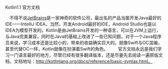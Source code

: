 
Kotlin1.1 官方文档

　不得不说[JetBrains](https://www.jetbrains.com/)是一家神奇的软件公司，最出名的产品当属开发Java最好的IDE——IntelliJ IDEA，当然，开发Android最好的IDE，Android Studio也是以IDEA为模型开发的。Kotlin是由JetBrains开发的一种语言，可以在JVM上运行，与Java完美兼容，同时在Java的基础上改进了一些已知问题。对于一个Java程序员来说，学习成本还是比较小的，带来的收益确实巨大的。就像Swift与OC混编，甚至代替OC一样，Kotlin就像在扮演着Swift的角色。
　　官方文档永远是我们学习一门语言最好的地方，尽管已经有很多翻译版本，还是尽量先去阅读一遍原版文档，文档地址：http://kotlinlang.org/docs/reference/basic-syntax.html。


